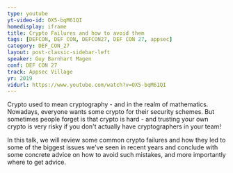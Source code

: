 ```yaml
---
type: youtube
yt-video-id: OX5-bqM61QI
homedisplay: iframe
title: Crypto Failures and how to avoid them
tags: [DEFCON, DEF CON, DEFCON27, DEF CON 27, appsec]
category: DEF_CON_27
layout: post-classic-sidebar-left
speaker: Guy Barnhart Magen
conf: DEF CON 27
track: Appsec Village
yr: 2019
vidurl: https://www.youtube.com/watch?v=OX5-bqM61QI
---
```

Crypto used to mean cryptography - and in the realm of mathematics. Nowadays, everyone wants some crypto for their security schemes. But sometimes people forget is that crypto is hard - and trusting your own crypto is very risky if you don't actually have cryptographers in your team!

In this talk, we will review some common crypto failures and how they led to some of the biggest issues we've seen in recent years and conclude with some concrete advice on how to avoid such mistakes, and more importantly where to get advice.